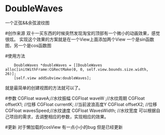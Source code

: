 # DoubleWaves
一个正弦&amp;&amp;余弦波纹图

#创作来源
双十一买东西的时候突然发现淘宝的顶部有一个微小的动画效果，感觉很炫。
实现这个效果的方案就是在一个View上面添加两个View
一个是sin函数图，另一个是cos函数图

#使用方法
```objc
    DoubleWaves *doubleWaves = [[DoubleWaves alloc]initWithFrame:CGRectMake(0, 0, self.view.bounds.size.width, 26)];
    [self.view addSubview:doubleWaves];
```
就是最简单的创建视图的方法就可以了。

#参数
    CGFloat waveA;//水纹振幅
    CGFloat waveW ;//水纹周期
    CGFloat offsetX1; //位移
    CGFloat currentK; //当前波浪高度Y
    CGFloat offsetX2; //位移
    CGFloat wavesSpeed;//水纹速度
    CGFloat WavesWidth; //水纹宽度
可以根据自己项目的需求，去调整相应的参数，实现相应的效果。

#更新
对于懒加载的cosView 有一点小小的bug 但是已经更新
